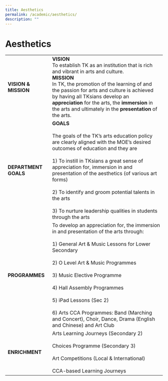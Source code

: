```yaml
---
title: Aesthetics
permalink: /academic/aesthetics/
description: ""
---
```

# Aesthetics

|                  |                          |
|------------------|-----------------------------------------------------------------------------------------------------------------------------------------------------------------------------------------------------------------------------------------------------------------------------------------------------------------------------------------------------------------------------------------------------------|
| **VISION & MISSION** | **VISION**<br>To establish TK as an institution that is rich and vibrant in arts and culture.<br>**MISSION**<br>In TK, the promotion of the learning of and the passion for arts and culture is achieved by having all TKsians develop an **appreciation** for the arts, the **immersion** in the arts and ultimately in the **presentation** of the arts.                                                                    |
| **DEPARTMENT GOALS** | **GOALS**<br><br>The goals of the TK’s arts education policy are clearly aligned with the MOE’s desired outcomes of education and they are<br><br>1) To instill in TKsians a great sense of appreciation for, immersion in and presentation of the aesthetics (of various art forms)<br><br>2) To identify and groom potential talents in the arts<br><br>3) To nurture leadership qualities in students through the arts |
| **PROGRAMMES**       | To develop an appreciation for, the immersion in and presentation of the arts through:<br><br>1) General Art & Music Lessons for Lower Secondary<br><br>2) O Level Art & Music Programmes<br><br>3) Music Elective Programme<br><br>4) Hall Assembly Programmes<br><br>5) iPad Lessons (Sec 2)<br><br>6) Arts CCA Programmes: Band (Marching and Concert), Choir, Dance, Drama (English and Chinese) and Art Club          |
| **ENRICHMENT**       | Arts Learning Journeys (Secondary 2)<br><br>Choices Programme (Secondary 3)<br><br>Art Competitions (Local & International)<br><br>CCA-based Learning Journeys                   |